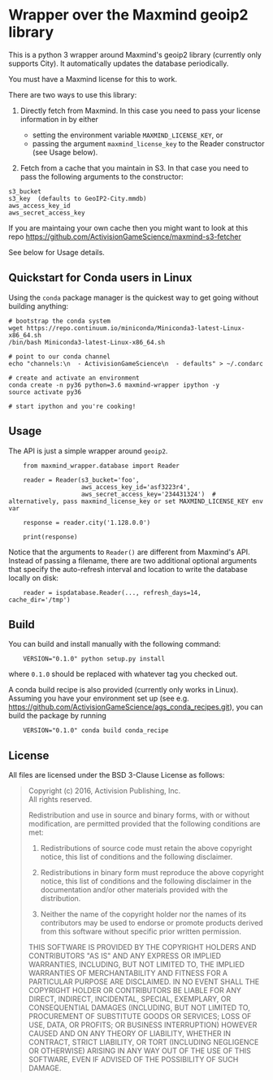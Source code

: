 # Wrapper over the Maxmind geoip2 library

This is a python 3 wrapper around Maxmind's geoip2 library (currently only supports City).
It automatically updates the database periodically.

You must have a Maxmind license for this to work.

There are two ways to use this library:

1. Directly fetch from Maxmind.  In this case you need to pass your license information in by either
    - setting the environment variable `MAXMIND_LICENSE_KEY`, or 
    - passing the argument `maxmind_license_key` to the Reader constructor (see Usage below).

2. Fetch from a cache that you maintain in S3.  In that case you need to pass the following arguments to the
constructor:
```
s3_bucket
s3_key  (defaults to GeoIP2-City.mmdb)
aws_access_key_id
aws_secret_access_key
```

If you are maintaing your own cache then you might want to look at this repo
https://github.com/ActivisionGameScience/maxmind-s3-fetcher

See below for Usage details.


## Quickstart for Conda users in Linux

Using the `conda` package manager is the quickest way to get going
without building anything:
```
# bootstrap the conda system
wget https://repo.continuum.io/miniconda/Miniconda3-latest-Linux-x86_64.sh
/bin/bash Miniconda3-latest-Linux-x86_64.sh

# point to our conda channel
echo "channels:\n  - ActivisionGameScience\n  - defaults" > ~/.condarc

# create and activate an environment
conda create -n py36 python=3.6 maxmind-wrapper ipython -y
source activate py36

# start ipython and you're cooking!
```

## Usage

The API is just a simple wrapper around `geoip2`.
```
    from maxmind_wrapper.database import Reader

    reader = Reader(s3_bucket='foo',
                    aws_access_key_id='asf3223r4',
                    aws_secret_access_key='234431324')  # alternatively, pass maxmind_license_key or set MAXMIND_LICENSE_KEY env var
    
    response = reader.city('1.128.0.0') 

    print(response)
```

Notice that the arguments to `Reader()` are different from Maxmind's API.
Instead of passing a filename, there are two additional optional arguments that specify the
auto-refresh interval and location to write the database locally on disk:
```
    reader = ispdatabase.Reader(..., refresh_days=14, cache_dir='/tmp')
```

## Build

You can build and install manually with the following command:
```
    VERSION="0.1.0" python setup.py install
```
where `0.1.0` should be replaced with whatever tag you checked out.

A conda build recipe is also provided (currently only works in Linux).  Assuming you have your
environment set up (see e.g. https://github.com/ActivisionGameScience/ags_conda_recipes.git),
you can build the package by running
```
    VERSION="0.1.0" conda build conda_recipe
```

## License

All files are licensed under the BSD 3-Clause License as follows:
 
> Copyright (c) 2016, Activision Publishing, Inc.  
> All rights reserved.
> 
> Redistribution and use in source and binary forms, with or without modification, are permitted provided that the following conditions are met:
> 
> 1. Redistributions of source code must retain the above copyright notice, this list of conditions and the following disclaimer.
>  
> 2. Redistributions in binary form must reproduce the above copyright notice, this list of conditions and the following disclaimer in the documentation and/or other materials provided with the distribution.
>  
> 3. Neither the name of the copyright holder nor the names of its contributors may be used to endorse or promote products derived from this software without specific prior written permission.
>  
> THIS SOFTWARE IS PROVIDED BY THE COPYRIGHT HOLDERS AND CONTRIBUTORS "AS IS" AND ANY EXPRESS OR IMPLIED WARRANTIES, INCLUDING, BUT NOT LIMITED TO, THE IMPLIED WARRANTIES OF MERCHANTABILITY AND FITNESS FOR A PARTICULAR PURPOSE ARE DISCLAIMED. IN NO EVENT SHALL THE COPYRIGHT HOLDER OR CONTRIBUTORS BE LIABLE FOR ANY DIRECT, INDIRECT, INCIDENTAL, SPECIAL, EXEMPLARY, OR CONSEQUENTIAL DAMAGES (INCLUDING, BUT NOT LIMITED TO, PROCUREMENT OF SUBSTITUTE GOODS OR SERVICES; LOSS OF USE, DATA, OR PROFITS; OR BUSINESS INTERRUPTION) HOWEVER CAUSED AND ON ANY THEORY OF LIABILITY, WHETHER IN CONTRACT, STRICT LIABILITY, OR TORT (INCLUDING NEGLIGENCE OR OTHERWISE) ARISING IN ANY WAY OUT OF THE USE OF THIS SOFTWARE, EVEN IF ADVISED OF THE POSSIBILITY OF SUCH DAMAGE.

